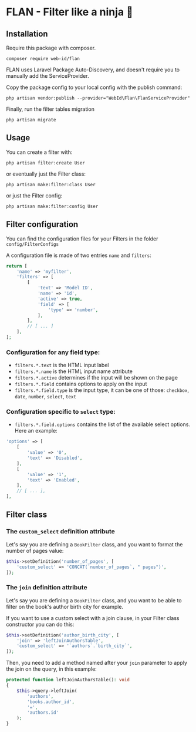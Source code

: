 # FLAN - Filter like a ninja 🥷

## Installation

Require this package with composer.

```shell
composer require web-id/flan
```

FLAN uses Laravel Package Auto-Discovery, and doesn't require you to manually add the ServiceProvider.

Copy the package config to your local config with the publish command:

```shell
php artisan vendor:publish --provider="WebId\Flan\FlanServiceProvider"
```

Finally, run the filter tables migration

```shell
php artisan migrate
```

## Usage

You can create a filter with:

```shell
php artisan filter:create User
```

or eventually just the Filter class:

```shell
php artisan make:filter:class User
```

or just the Filter config:

```shell
php artisan make:filter:config User
```

## Filter configuration

You can find the configuration files for your Filters in the folder `config/FilterConfigs`

A configuration file is made of two entries `name` and `filters`:

```php
return [
    'name' => 'myfilter',
    'filters' => [
        [
            'text' => 'Model ID',
            'name' => 'id',
            'active' => true,
            'field' => [
                'type' => 'number',
            ],
        ],
        // [ ... ]
    ],
];
```

### Configuration for any field type:

* `filters.*.text` is the HTML input label
* `filters.*.name` is the HTML input name attribute
* `filters.*.active` determines if the input will be shown on the page
* `filters.*.field` contains options to apply on the input
* `filters.*.field.type` is the input type, it can be one of those: `checkbox`, `date`, `number`, `select`, `text`

### Configuration specific to `select` type:

* `filters.*.field.options` contains the list of the available select options. Here an example:

```php
'options' => [
    [
        'value' => '0',
        'text' => 'Disabled',
    ],
    [
        'value' => '1',
        'text' => 'Enabled',
    ],
    // [ ... ],
],
```

## Filter class

### The `custom_select` definition attribute

Let's say you are defining a `BookFilter` class, and you want to format the number of pages value:

```php
$this->setDefinition('number_of_pages', [
    'custom_select' => 'CONCAT(`number_of_pages`, " pages")',
]);
```

### The `join` definition attribute

Let's say you are defining a `BookFilter` class, and you want to be able to filter on the book's author birth city for example. 

If you want to use a custom select with a join clause, in your Filter class constructor you can do this:

```php
$this->setDefinition('author_birth_city', [
    'join' => 'leftJoinAuthorsTable',
    'custom_select' => '`authors`.`birth_city`',
]);
```

Then, you need to add a method named after your `join` parameter to apply the join on the query, in this example:

```php
protected function leftJoinAuthorsTable(): void
{
    $this->query->leftJoin(
        'authors',
        'books.author_id',
        '=',
        'authors.id'
    );
}
```
